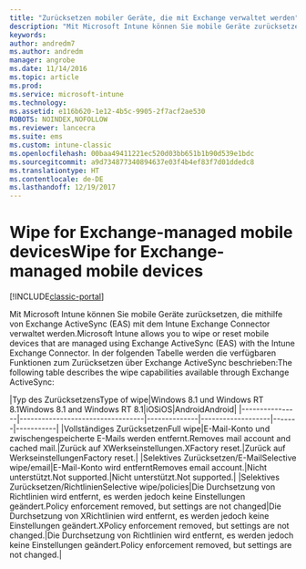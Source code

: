 ```yaml
---
title: "Zurücksetzen mobiler Geräte, die mit Exchange verwaltet werden"
description: "Mit Microsoft Intune können Sie mobile Geräte zurücksetzen, die mithilfe von Exchange ActiveSync (EAS) mit dem Intune Exchange Connector verwaltet werden."
keywords: 
author: andredm7
ms.author: andredm
manager: angrobe
ms.date: 11/14/2016
ms.topic: article
ms.prod: 
ms.service: microsoft-intune
ms.technology: 
ms.assetid: e116b620-1e12-4b5c-9905-2f7acf2ae530
ROBOTS: NOINDEX,NOFOLLOW
ms.reviewer: lancecra
ms.suite: ems
ms.custom: intune-classic
ms.openlocfilehash: 00baa49411221ec520d03bb651b1b90d539e1bdc
ms.sourcegitcommit: a9d734877340894637e03f4b4ef83f7d01ddedc8
ms.translationtype: HT
ms.contentlocale: de-DE
ms.lasthandoff: 12/19/2017
---
```

# <a name="wipe-for-exchange-managed-mobile-devices"></a><span data-ttu-id="1b233-103">Wipe for Exchange-managed mobile devices</span><span class="sxs-lookup"><span data-stu-id="1b233-103">Wipe for Exchange-managed mobile devices</span></span>

[!INCLUDE[classic-portal](../includes/classic-portal.md)]

<span data-ttu-id="1b233-104">Mit Microsoft Intune können Sie mobile Geräte zurücksetzen, die mithilfe von Exchange ActiveSync (EAS) mit dem Intune Exchange Connector verwaltet werden.</span><span class="sxs-lookup"><span data-stu-id="1b233-104">Microsoft Intune allows you to wipe or reset mobile devices that are managed using Exchange ActiveSync (EAS) with the Intune Exchange Connector.</span></span> <span data-ttu-id="1b233-105">In der folgenden Tabelle werden die verfügbaren Funktionen zum Zurücksetzen über Exchange ActiveSync beschrieben:</span><span class="sxs-lookup"><span data-stu-id="1b233-105">The following table describes the wipe capabilities available through Exchange ActiveSync:</span></span>

|<span data-ttu-id="1b233-106">Typ des Zurücksetzens</span><span class="sxs-lookup"><span data-stu-id="1b233-106">Type of wipe</span></span>|<span data-ttu-id="1b233-107">Windows 8.1 und Windows RT 8.1</span><span class="sxs-lookup"><span data-stu-id="1b233-107">Windows 8.1 and Windows RT 8.1</span></span>|<span data-ttu-id="1b233-108">iOS</span><span class="sxs-lookup"><span data-stu-id="1b233-108">iOS</span></span>|<span data-ttu-id="1b233-109">Android</span><span class="sxs-lookup"><span data-stu-id="1b233-109">Android</span></span>|
|----------------|----------------------------------|--------------|-------------------|-------|-----------|
|<span data-ttu-id="1b233-110">Vollständiges Zurücksetzen</span><span class="sxs-lookup"><span data-stu-id="1b233-110">Full wipe</span></span>|<span data-ttu-id="1b233-111">E-Mail-Konto und zwischengespeicherte E-Mails werden entfernt.</span><span class="sxs-lookup"><span data-stu-id="1b233-111">Removes mail account and cached mail.</span></span>|<span data-ttu-id="1b233-112">Zurück auf XWerkseinstellungen.</span><span class="sxs-lookup"><span data-stu-id="1b233-112">XFactory reset.</span></span>|<span data-ttu-id="1b233-113">Zurück auf Werkseinstellungen</span><span class="sxs-lookup"><span data-stu-id="1b233-113">Factory reset.</span></span>|
|<span data-ttu-id="1b233-114">Selektives Zurücksetzen/E-Mail</span><span class="sxs-lookup"><span data-stu-id="1b233-114">Selective wipe/email</span></span>|<span data-ttu-id="1b233-115">E-Mail-Konto wird entfernt</span><span class="sxs-lookup"><span data-stu-id="1b233-115">Removes email account.</span></span>|<span data-ttu-id="1b233-116">Nicht unterstützt.</span><span class="sxs-lookup"><span data-stu-id="1b233-116">Not supported.</span></span>|<span data-ttu-id="1b233-117">Nicht unterstützt.</span><span class="sxs-lookup"><span data-stu-id="1b233-117">Not supported.</span></span>|
|<span data-ttu-id="1b233-118">Selektives Zurücksetzen/Richtlinien</span><span class="sxs-lookup"><span data-stu-id="1b233-118">Selective wipe/policies</span></span>|<span data-ttu-id="1b233-119">Die Durchsetzung von Richtlinien wird entfernt, es werden jedoch keine Einstellungen geändert.</span><span class="sxs-lookup"><span data-stu-id="1b233-119">Policy enforcement removed, but settings are not changed</span></span>|<span data-ttu-id="1b233-120">Die Durchsetzung von XRichtlinien wird entfernt, es werden jedoch keine Einstellungen geändert.</span><span class="sxs-lookup"><span data-stu-id="1b233-120">XPolicy enforcement removed, but settings are not changed.</span></span>|<span data-ttu-id="1b233-121">Die Durchsetzung von Richtlinien wird entfernt, es werden jedoch keine Einstellungen geändert.</span><span class="sxs-lookup"><span data-stu-id="1b233-121">Policy enforcement removed, but settings are not changed.</span></span>|
